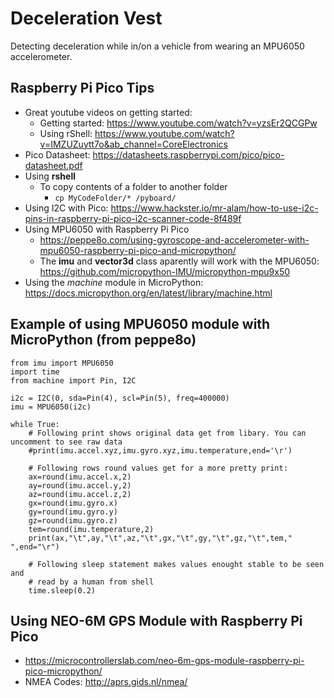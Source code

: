 # Deceleration Vest
Detecting deceleration while in/on a vehicle from wearing an MPU6050 accelerometer.

## Raspberry Pi Pico Tips
- Great youtube videos on getting started:
    - Getting started: https://www.youtube.com/watch?v=yzsEr2QCGPw
    - Using rShell: https://www.youtube.com/watch?v=IMZUZuytt7o&ab_channel=CoreElectronics
- Pico Datasheet: https://datasheets.raspberrypi.com/pico/pico-datasheet.pdf
- Using **rshell**
    - To copy contents of a folder to another folder
        - `cp MyCodeFolder/* /pyboard/`
- Using I2C with Pico:  https://www.hackster.io/mr-alam/how-to-use-i2c-pins-in-raspberry-pi-pico-i2c-scanner-code-8f489f
- Using MPU6050 with Raspberry Pi Pico
    - https://peppe8o.com/using-gyroscope-and-accelerometer-with-mpu6050-raspberry-pi-pico-and-micropython/
    - The **imu** and **vector3d** class aparently will work with the MPU6050: https://github.com/micropython-IMU/micropython-mpu9x50
- Using the *machine* module in MicroPython: https://docs.micropython.org/en/latest/library/machine.html

## Example of using MPU6050 module with MicroPython (from peppe8o)
```
from imu import MPU6050
import time
from machine import Pin, I2C

i2c = I2C(0, sda=Pin(4), scl=Pin(5), freq=400000)
imu = MPU6050(i2c)

while True:
    # Following print shows original data get from libary. You can uncomment to see raw data
    #print(imu.accel.xyz,imu.gyro.xyz,imu.temperature,end='\r')
    
    # Following rows round values get for a more pretty print:
    ax=round(imu.accel.x,2)
    ay=round(imu.accel.y,2)
    az=round(imu.accel.z,2)
    gx=round(imu.gyro.x)
    gy=round(imu.gyro.y)
    gz=round(imu.gyro.z)
    tem=round(imu.temperature,2)
    print(ax,"\t",ay,"\t",az,"\t",gx,"\t",gy,"\t",gz,"\t",tem,"        ",end="\r")
    
    # Following sleep statement makes values enought stable to be seen and
    # read by a human from shell
    time.sleep(0.2)
```

## Using NEO-6M GPS Module with Raspberry Pi Pico
- https://microcontrollerslab.com/neo-6m-gps-module-raspberry-pi-pico-micropython/
- NMEA Codes: http://aprs.gids.nl/nmea/
